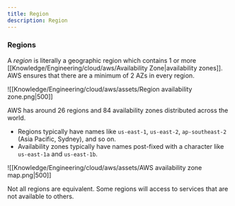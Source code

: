```yaml
---
title: Region
description: Region
---
```


### Regions
A *region* is literally a geographic region which contains 1 or more [[Knowledge/Engineering/cloud/aws/Availability Zone|availability zones]]. AWS ensures that there are a minimum of 2 AZs in every region.

![[Knowledge/Engineering/cloud/aws/assets/Region availability zone.png|500]]

AWS has around 26 regions and 84 availability zones distributed across the world.
- Regions typically have names like `us-east-1`, `us-east-2`, `ap-southeast-2` (Asia Pacific, Sydney), and so on. 
- Availability zones typically have names post-fixed with a character like `us-east-1a` and `us-east-1b`.

![[Knowledge/Engineering/cloud/aws/assets/AWS availability zone map.png|500]]

Not all regions are equivalent. Some regions will access to services that are not available to others.
